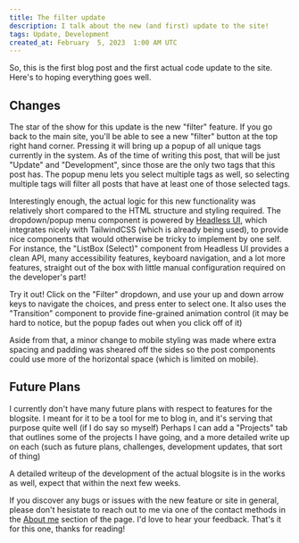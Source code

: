 ```yaml
---
title: The filter update
description: I talk about the new (and first) update to the site!
tags: Update, Development
created_at: February  5, 2023  1:00 AM UTC
---
```


So, this is the first blog post and the first actual code update to the site. 
Here's to hoping everything goes well.

## Changes
The star of the show for this update is the new "filter" feature. If you go back to the main site,
you'll be able to see a new "filter" button at the top right hand corner.
Pressing it will bring up a popup of all unique tags currently in the system.
As of the time of writing this post, that will be just "Update" and "Development", since 
those are the only two tags that this post has.
The popup menu lets you select multiple tags as well, so selecting multiple tags
will filter all posts that have at least one of those selected tags.

Interestingly enough, the actual logic for this new functionality was relatively
short compared to the HTML structure and styling required.
The dropdown/popup menu component is powered by [Headless UI](https://headlessui.com/),
which integrates nicely with TailwindCSS (which is already being used), to provide
nice components that would otherwise be tricky to implement by one self. 
For instance, the "ListBox (Select)" component from Headless UI 
provides a clean API, many accessibility features, keyboard navigation, and a lot more features, straight
out of the box with little manual configuration required on the developer's part!

Try it out! Click on the "Filter" dropdown, and use your up and down arrow keys to navigate
the choices, and press enter to select one.
It also uses the "Transition" component to provide fine-grained animation control
(it may be hard to notice, but the popup fades out when you click off of it)

Aside from that, a minor change to mobile styling was made where extra spacing and padding was
sheared off the sides so the post components could use more of the horizontal space (which is
limited on mobile).

## Future Plans
I currently don't have many future plans with respect to features for the blogsite. I meant for
it to be a tool for me to blog in, and it's serving that purpose quite well (if I do say so myself)
Perhaps I can add a "Projects" tab that outlines some of the projects I have going, 
and a more detailed write up on each (such as future plans, challenges, development updates, that sort of thing)

A detailed writeup of the development of the actual blogsite is in the works as well, expect that within the next few weeks.

If you discover any bugs or issues with the new feature or site in general, please don't hesistate to reach
out to me via one of the contact methods in the [About me](https://www.robinj.xyz/about) section of the page.
I'd love to hear your feedback. That's it for this one, thanks for reading!
